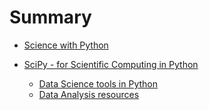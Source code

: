 # Summary

- [Science with Python](./index.md)

- [SciPy - for Scientific Computing in Python](./scipy.md)
  - [Data Science tools in Python](./data-science-tools-in-python.md)
  - [Data Analysis resources](./data-analysis-resources.md)


